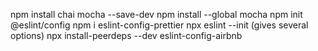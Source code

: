 npm install chai mocha --save-dev 
 npm install --global mocha 
 npm init @eslint/config
 npm i eslint-config-prettier
npx eslint --init (gives several options)
npx install-peerdeps --dev eslint-config-airbnb
